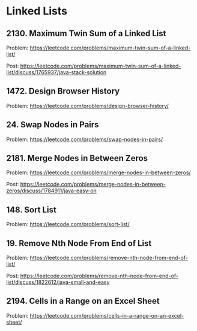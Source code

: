 # Linked Lists

## 2130. Maximum Twin Sum of a Linked List

Problem: https://leetcode.com/problems/maximum-twin-sum-of-a-linked-list/

Post: https://leetcode.com/problems/maximum-twin-sum-of-a-linked-list/discuss/1765937/java-stack-solution

## 1472. Design Browser History

Problem: https://leetcode.com/problems/design-browser-history/

## 24. Swap Nodes in Pairs

Problem: https://leetcode.com/problems/swap-nodes-in-pairs/

## 2181. Merge Nodes in Between Zeros

Problem: https://leetcode.com/problems/merge-nodes-in-between-zeros/

Post: https://leetcode.com/problems/merge-nodes-in-between-zeros/discuss/1784911/java-easy-on

## 148. Sort List

Problem: https://leetcode.com/problems/sort-list/

## 19. Remove Nth Node From End of List

Problem: https://leetcode.com/problems/remove-nth-node-from-end-of-list/

Post: https://leetcode.com/problems/remove-nth-node-from-end-of-list/discuss/1822612/java-small-and-easy

## 2194. Cells in a Range on an Excel Sheet

Problem: https://leetcode.com/problems/cells-in-a-range-on-an-excel-sheet/